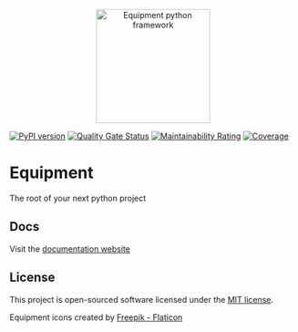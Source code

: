 <p align="center"><img src="https://rogervila.es/static/img/equipment-logo.png" alt="Equipment python framework" height="200" /></p>

[![PyPI version](https://badge.fury.io/py/equipment.svg)](https://badge.fury.io/py/equipment)
[![Quality Gate Status](https://sonarcloud.io/api/project_badges/measure?project=rogervila_equipment&metric=alert_status)](https://sonarcloud.io/dashboard?id=rogervila_equipment)
[![Maintainability Rating](https://sonarcloud.io/api/project_badges/measure?project=rogervila_equipment&metric=sqale_rating)](https://sonarcloud.io/dashboard?id=rogervila_equipment)
[![Coverage](https://sonarcloud.io/api/project_badges/measure?project=rogervila_equipment&metric=coverage)](https://sonarcloud.io/dashboard?id=rogervila_equipment)

# Equipment

The root of your next python project

## Docs

Visit the [documentation website](https://equipment-python.vercel.app)

## License

This project is open-sourced software licensed under the [MIT license](https://opensource.org/licenses/MIT).

Equipment icons created by <a href="https://www.flaticon.com/free-icons/toolbox">Freepik - Flaticon</a>
